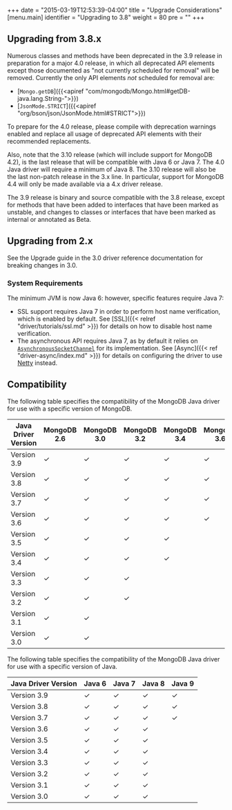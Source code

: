 +++
date = "2015-03-19T12:53:39-04:00"
title = "Upgrade Considerations"
[menu.main]
  identifier = "Upgrading to 3.8"
  weight = 80
  pre = "<i class='fa fa-level-up'></i>"
+++

## Upgrading from 3.8.x

Numerous classes and methods have been deprecated in the 3.9 release in preparation for a major 4.0 release, in which all deprecated
API elements except those documented as "not currently scheduled for removal" will be removed. Currently the only API elements _not_ 
scheduled for removal are:

* [`Mongo.getDB`]({{<apiref "com/mongodb/Mongo.html#getDB-java.lang.String-">}})
* [`JsonMode.STRICT`]({{<apiref "org/bson/json/JsonMode.html#STRICT">}}) 

To prepare for the 4.0 release, please compile with deprecation warnings enabled and replace all usage of deprecated API elements with their
recommended replacements.

Also, note that the 3.10 release (which will include support for MongoDB 4.2), is the last release that will be compatible with Java 6 or 
Java 7.  The 4.0 Java driver will require a minimum of Java 8. The 3.10 release will also be the last non-patch release in the 3.x line. 
In particular, support for MongoDB 4.4 will only be made available via a 4.x driver release.

The 3.9 release is binary and source compatible with the 3.8 release, except for methods that have been added to interfaces that
have been marked as unstable, and changes to classes or interfaces that have been marked as internal or annotated as Beta.

## Upgrading from 2.x

See the Upgrade guide in the 3.0 driver reference documentation for breaking changes in 3.0.

### System Requirements

The minimum JVM is now Java 6: however, specific features require Java 7:

- SSL support requires Java 7 in order to perform host name verification, which is enabled by default.  See
[SSL]({{< relref "driver/tutorials/ssl.md" >}}) for details on how to disable host name verification.
- The asynchronous API requires Java 7, as by default it relies on
[`AsynchronousSocketChannel`](http://docs.oracle.com/javase/7/docs/api/java/nio/channels/AsynchronousSocketChannel.html) for
its implementation.  See [Async]({{< ref "driver-async/index.md" >}}) for details on configuring the driver to use [Netty](http://netty.io/) instead.

## Compatibility

The following table specifies the compatibility of the MongoDB Java driver for use with a specific version of MongoDB.

|Java Driver Version|MongoDB 2.6|MongoDB 3.0 |MongoDB 3.2|MongoDB 3.4|MongoDB 3.6|MongoDB 4.0|
|-------------------|-----------|------------|-----------|-----------|-----------|-----------|
|Version 3.9        |  ✓  |  ✓  |  ✓  |  ✓  |  ✓  |  ✓  |
|Version 3.8        |  ✓  |  ✓  |  ✓  |  ✓  |  ✓  |  ✓  |
|Version 3.7        |  ✓  |  ✓  |  ✓  |  ✓  |  ✓  |     |
|Version 3.6        |  ✓  |  ✓  |  ✓  |  ✓  |  ✓  |     |
|Version 3.5        |  ✓  |  ✓  |  ✓  |  ✓  |     |     |
|Version 3.4        |  ✓  |  ✓  |  ✓  |  ✓  |     |     |
|Version 3.3        |  ✓  |  ✓  |  ✓  |     |     |     |
|Version 3.2        |  ✓  |  ✓  |  ✓  |     |     |     |
|Version 3.1        |  ✓  |  ✓  |     |     |     |     |
|Version 3.0        |  ✓  |  ✓  |     |     |     |     |

The following table specifies the compatibility of the MongoDB Java driver for use with a specific version of Java.

|Java Driver Version| Java 6 | Java 7 | Java 8 | Java 9 |
|-------------------|--------|--------|--------|--------|
|Version 3.9        | ✓ | ✓ | ✓ | ✓ |
|Version 3.8        | ✓ | ✓ | ✓ | ✓ |
|Version 3.7        | ✓ | ✓ | ✓ | ✓ |
|Version 3.6        | ✓ | ✓ | ✓ |
|Version 3.5        | ✓ | ✓ | ✓ |
|Version 3.4        | ✓ | ✓ | ✓ |
|Version 3.3        | ✓ | ✓ | ✓ |
|Version 3.2        | ✓ | ✓ | ✓ |
|Version 3.1        | ✓ | ✓ | ✓ |
|Version 3.0        | ✓ | ✓ | ✓ |
